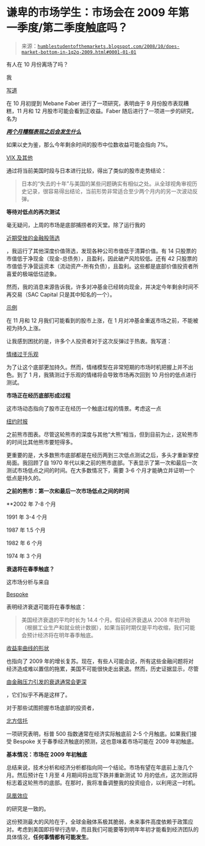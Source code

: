 <!--yml

类别：未分类

日期：2024-05-18 01:03:16

-->

# 谦卑的市场学生：市场会在 2009 年第一季度/第二季度触底吗？

> 来源：[`humblestudentofthemarkets.blogspot.com/2008/10/does-market-bottom-in-1q2q-2009.html#0001-01-01`](https://humblestudentofthemarkets.blogspot.com/2008/10/does-market-bottom-in-1q2q-2009.html#0001-01-01)

有人在 10 月份离场了吗？

我

[写道](http://humblestudentofthemarkets.blogspot.com/2008/10/wait-for-halloween.html)

在 10 月初提到 Mebane Faber 进行了一项研究，表明由于 9 月份股市表现糟糕，11 月和 12 月股市可能会看到正收益。Faber 随后进行了一项进一步的研究，名为

[***两个月糟糕表现之后会发生什么***](http://worldbeta.blogspot.com/2008/10/what-happens-after-two-big-down-months.html)

如果以史为鉴，那么今年剩余时间的股市中位数收益可能会指向 7%。

[VIX 及其他](http://vixandmore.blogspot.com/2008/10/should-you-go-long-at-volatility.html)

通过将当前美国时段与日本进行比较，得出了类似的股市走势结论：

> 日本的“失去的十年”与美国的某些问题确实有相似之处。从全球视角审视历史记录，很容易得出结论，当前形势非常适合至少两个月内的另一次波动反弹。

**等待对低点的再次测试**

毫无疑问，上周的市场是底部捕捞者的天堂。除了运行我的

[近期受挫的金融股筛选](http://humblestudentofthemarkets.blogspot.com/2008/10/kid-in-candy-store_26.htm)

，我运行了其他深度价值筛选，发现各种公司市值低于清算价值。有 14 只股票的市值低于净现金（现金-总债务），且盈利，因此破产风险较低。还有 42 只股票的市值低于净营运资本（流动资产-所有负债），且盈利。这些都是底部价值投资者所喜爱的极端低估迹象。

然而，我的消息来源告诉我，许多对冲基金已经转向现金，并决定今年剩余时间不再交易（SAC Capital 只是其中知名的一个）。

[示例](http://online.wsj.com/article/SB122394318763531045.html)

在 11 月和 12 月我们可能看到的股市上涨，在 1 月对冲基金重返市场之前，不能被视为持久上涨。

让我感到困扰的是，许多个人投资者对于这次反弹过于热衷。我写道：

[情绪过于乐观](http://humblestudentofthemarkets.blogspot.com/2008/10/where-are-equity-bears.html)

为了让这个底部更加持久。然而，情绪模型在非常短期的市场时机把握上并不出色。到了 1 月，我猜测过于乐观的情绪将会导致市场再次回到 10 月份的低点进行测试。

**市场正在经历底部形成过程**

这市场动态指向了股市正在经历一个触底过程的情景。考虑这一点

[纽约时报](http://www.nytimes.com/interactive/2008/10/11/business/20081011_BEAR_MARKETS.html)

之前熊市图表。尽管这轮熊市的深度与其他“大熊”相当，但到目前为止，这轮熊市的时间比其他熊市要短得多。

更重要的是，大多数熊市底部都是在经历两到三次低点测试之后，多头才重新掌控局面。我回顾了自 1970 年代以来之前的熊市底部。下表显示了第一次和最后一次测试市场低点之间的时间。在大多数情况下，需要 3-6 个月才能确立并证明一个低点是持久的。

**之前的熊市：第一次和最后一次市场低点之间的时间**

**2002 年 7-8 个月

1991 年 3-4 个月

1987 年 1.5 个月

1982 年 6 个月

1974 年 3 个月

**衰退将在春季触底？**

这市场分析与来自

[Bespoke](http://bespokeinvest.typepad.com/bespoke/2008/10/us-economic-recessions-1900---2008.html)

表明经济衰退可能将在春季触底：

> 美国经济衰退的平均时长为 14.4 个月。假设经济衰退从 2008 年初开始（根据工业生产和就业统计数据），如果当前时期仅是平均收缩，我们可能会预计经济将在明年春季触底。

[收益率曲线的形状](http://www.clevelandfed.org/research/trends/2008/1108/01monpol.cfm)

也指向了 2009 年的增长复苏。现在，有些人可能会说，所有这些金融问题将对经济造成难以置信的拖累，美国不可能很快走出衰退。然而，历史证据显示，尽管

[由金融压力引发的衰退通常会更深](http://www.econbrowser.com/archives/2008/10/how_bad_will_th.html)

，它们似乎不再是这样了。

对于那些试图把握市场底部的投资者，

[北方信托](http://web-xp2a-pws.ntrs.com/content//media/attachment/data/econ_research/0801/document/dd010708.pdf)

一项研究表明，标普 500 指数通常在经济实际触底前 2-5 个月触底。如果我们接受 Bespoke 关于春季经济触底的预测，这也意味着市场可能在 2009 年初触底。

**基本情况：市场在 2009 年初触底**

总结来说，技术分析和经济分析都指向同一个结论。市场有望在年底前上涨几个月。然后预计在 1 月至 4 月期间将出现下跌并重新测试 10 月的低点，这次测试将标志着这轮熊市的底部。在那时，我将准备调整我的投资组合，以利用这一时机。

[凤凰效应](http://humblestudentofthemarkets.blogspot.com/2008/05/waiting-for-ride-on-phoenix.html)

的研究是一致的。

这份预测最大的风险在于，全球金融体系极其脆弱，未来事件高度依赖于政策应对。考虑到美国即将举行选举，而且我们可能要等到明年年初才能看到经济团队的具体情况，**任何事情都有可能发生**。
